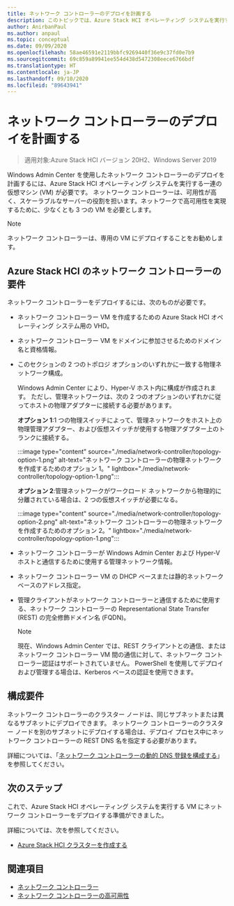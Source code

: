 ```yaml
---
title: ネットワーク コントローラーのデプロイを計画する
description: このトピックでは、Azure Stack HCI オペレーティング システムを実行する一連の仮想マシン (VM) 上での、Windows Admin Center を使用したネットワーク コントローラーのデプロイを計画する方法について説明します。
author: AnirbanPaul
ms.author: anpaul
ms.topic: conceptual
ms.date: 09/09/2020
ms.openlocfilehash: 58ae46591e2119bbfc9269440f36e9c37fd0e7b9
ms.sourcegitcommit: 69c859a89941ee554d438d5472308eece6766bdf
ms.translationtype: HT
ms.contentlocale: ja-JP
ms.lasthandoff: 09/10/2020
ms.locfileid: "89643941"
---
```

# <a name="plan-to-deploy-the-network-controller"></a>ネットワーク コントローラーのデプロイを計画する

>適用対象:Azure Stack HCI バージョン 20H2、Windows Server 2019 

Windows Admin Center を使用したネットワーク コントローラーのデプロイを計画するには、Azure Stack HCI オペレーティング システムを実行する一連の仮想マシン (VM) が必要です。 ネットワーク コントローラーは、可用性が高く、スケーラブルなサーバーの役割を担います。ネットワークで高可用性を実現するために、少なくとも 3 つの VM を必要とします。

   >[!NOTE]
   > ネットワーク コントローラーは、専用の VM にデプロイすることをお勧めします。

## <a name="network-controller-requirements-for-azure-stack-hci"></a>Azure Stack HCI のネットワーク コントローラーの要件
ネットワーク コントローラーをデプロイするには、次のものが必要です。
- ネットワーク コントローラー VM を作成するための Azure Stack HCI オペレーティング システム用の VHD。
- ネットワーク コントローラー VM をドメインに参加させるためのドメイン名と資格情報。
- このセクションの 2 つのトポロジ オプションのいずれかに一致する物理ネットワーク構成。

    Windows Admin Center により、Hyper-V ホスト内に構成が作成されます。 ただし、管理ネットワークは、次の 2 つのオプションのいずれかに従ってホストの物理アダプターに接続する必要があります。

    **オプション 1**:1 つの物理スイッチによって、管理ネットワークをホスト上の物理管理アダプター、および仮想スイッチが使用する物理アダプター上のトランクに接続する。

    :::image type="content" source="./media/network-controller/topology-option-1.png" alt-text="ネットワーク コントローラーの物理ネットワークを作成するためのオプション 1。" lightbox="./media/network-controller/topology-option-1.png":::

    **オプション 2**:管理ネットワークがワークロード ネットワークから物理的に分離されている場合は、2 つの仮想スイッチが必要になる。

    :::image type="content" source="./media/network-controller/topology-option-2.png" alt-text="ネットワーク コントローラーの物理ネットワークを作成するためのオプション 2。" lightbox="./media/network-controller/topology-option-1.png":::

- ネットワーク コントローラーが Windows Admin Center および Hyper-V ホストと通信するために使用する管理ネットワーク情報。
- ネットワーク コントローラー VM の DHCP ベースまたは静的ネットワーク ベースのアドレス指定。
- 管理クライアントがネットワーク コントローラーと通信するために使用する、ネットワーク コントローラーの Representational State Transfer (REST) の完全修飾ドメイン名 (FQDN)。

   >[!NOTE]
   > 現在、Windows Admin Center では、REST クライアントとの通信、またはネットワーク コントローラー VM 間の通信に対して、ネットワーク コントローラー認証はサポートされていません。 PowerShell を使用してデプロイおよび管理する場合は、Kerberos ベースの認証を使用できます。

## <a name="configuration-requirements"></a>構成要件
ネットワーク コントローラーのクラスター ノードは、同じサブネットまたは異なるサブネットにデプロイできます。 ネットワーク コントローラーのクラスター ノードを別のサブネットにデプロイする場合は、デプロイ プロセス中にネットワーク コントローラーの REST DNS 名を指定する必要があります。

詳細については、「[ネットワーク コントローラーの動的 DNS 登録を構成する](/windows-server/networking/sdn/plan/installation-and-preparation-requirements-for-deploying-network-controller#step-3-configure-dynamic-dns-registration-for-network-controller)」を参照してください。


## <a name="next-steps"></a>次のステップ
これで、Azure Stack HCI オペレーティング システムを実行する VM にネットワーク コントローラーをデプロイする準備ができました。

詳細については、次を参照してください。
- [Azure Stack HCI クラスターを作成する](../deploy/create-cluster.md)

## <a name="see-also"></a>関連項目
- [ネットワーク コントローラー](/windows-server/networking/sdn/technologies/network-controller/network-controller)
- [ネットワーク コントローラーの高可用性](/windows-server/networking/sdn/technologies/network-controller/network-controller-high-availability)